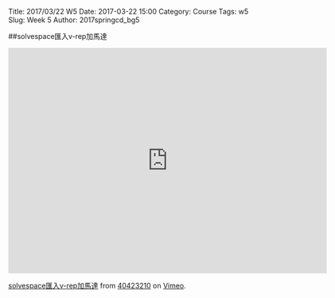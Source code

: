 Title: 2017/03/22 W5
Date: 2017-03-22 15:00
Category: Course
Tags: w5
Slug: Week 5
Author: 2017springcd_bg5

##solvespace匯入v-rep加馬達

<iframe src="https://player.vimeo.com/video/210535267" width="640" height="454" frameborder="0" webkitallowfullscreen mozallowfullscreen allowfullscreen></iframe>
<p><a href="https://vimeo.com/210535267">solvespace匯入v-rep加馬達</a> from <a href="https://vimeo.com/user61434176">40423210</a> on <a href="https://vimeo.com">Vimeo</a>.</p>
